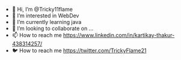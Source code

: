 - 👋 Hi, I’m @Tricky11flame
- 👀 I’m interested in WebDev
- 🌱 I’m currently learning java
- 💞️ I’m looking to collaborate on ...
- 📫 How to reach me https://www.linkedin.com/in/kartikay-thakur-438314257/
- 🐦 How to reach me https://twitter.com/TrickyFlame21


<!---
Tricky11flame/Tricky11flame is a ✨ special ✨ repository because its `README.md` (this file) appears on your GitHub profile.
You can click the Preview link to take a look at your changes.
--->
